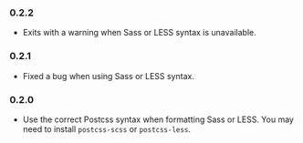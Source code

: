 ### 0.2.2

- Exits with a warning when Sass or LESS syntax is unavailable.

### 0.2.1

- Fixed a bug when using Sass or LESS syntax.


### 0.2.0

- Use the correct Postcss syntax when formatting Sass or LESS. You may need to install `postcss-scss` or `postcss-less`.
